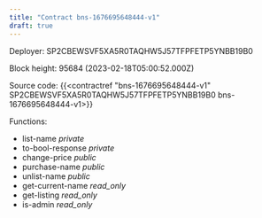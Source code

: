 ```yaml
---
title: "Contract bns-1676695648444-v1"
draft: true
---
```

Deployer: SP2CBEWSVF5XA5R0TAQHW5J57TFPFETP5YNBB19B0


 



Block height: 95684 (2023-02-18T05:00:52.000Z)

Source code: {{<contractref "bns-1676695648444-v1" SP2CBEWSVF5XA5R0TAQHW5J57TFPFETP5YNBB19B0 bns-1676695648444-v1>}}

Functions:

* list-name _private_
* to-bool-response _private_
* change-price _public_
* purchase-name _public_
* unlist-name _public_
* get-current-name _read_only_
* get-listing _read_only_
* is-admin _read_only_
